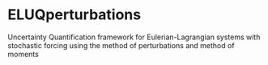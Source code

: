 # ELUQperturbations
Uncertainty Quantification framework for Eulerian-Lagrangian systems with stochastic forcing using the method of perturbations and method of moments
